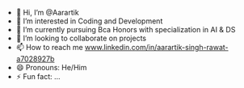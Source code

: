 - 👋 Hi, I’m @Aarartik
- 👀 I’m interested in Coding and Development
- 🌱 I’m currently pursuing Bca Honors with specialization in AI & DS
- 💞️ I’m looking to collaborate on projects
- 📫 How to reach me www.linkedin.com/in/aarartik-singh-rawat-a7028927b
- 😄 Pronouns: He/Him
- ⚡ Fun fact: ...

<!---
Aarartik/Aarartik is a ✨ special ✨ repository because its `README.md` (this file) appears on your GitHub profile.
You can click the Preview link to take a look at your changes.
--->
